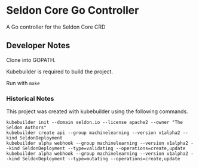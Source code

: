 # Seldon Core Go Controller
A Go controller for the Seldon Core CRD

## Developer Notes

Clone into GOPATH.

Kubebuilder is required to build the project.

Run with `make`

### Historical Notes
This project was created with kubebuilder using the following commands.

```
kubebuilder init --domain seldon.io --license apache2 --owner "The Seldon Authors"
kubebuilder create api --group machinelearning --version v1alpha2 --kind SeldonDeployment
kubebuilder alpha webhook --group machinelearning --version v1alpha2 --kind SeldonDeployment --type=validating --operations=create,update
kubebuilder alpha webhook --group machinelearning --version v1alpha2 --kind SeldonDeployment --type=mutating --operations=create,update
```
